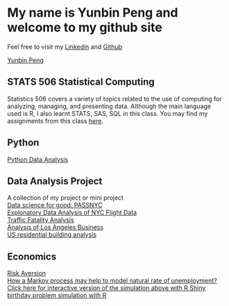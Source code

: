 # My name is Yunbin Peng and welcome to my github site
Feel free to visit my [Linkedin](https://www.linkedin.com/in/yunbinpeng/) and [Github](https://github.com/pengyunbin)
<br>
<div class="LI-profile-badge"  data-version="v1" data-size="medium" data-locale="en_US" data-type="horizontal" data-theme="dark" data-vanity="yunbinpeng"><a class="LI-simple-link" href='https://www.linkedin.com/in/yunbinpeng?trk=profile-badge'>Yunbin Peng</a></div>

## STATS 506 Statistical Computing 
Statistics 506 covers a variety of topics related to the use of computing for analyzing, managing, and presenting data. Although the main language used is R, I also learnt STATS, SAS, SQL in this class. You may find my assignments from this class [here](https://pengyunbin.github.io/stats506/). 

## Python 
[Python Data Analysis](https://pengyunbin.github.io/stats701)

## Data Analysis Project
A collection of my project or mini project 
<br>
[Data science for good: PASSNYC](https://github.com/pengyunbin/pengyunbin.github.io/tree/master/NYC_school)
<br>
[Explonatory Data Analysis of NYC Flight Data](https://pengyunbin.github.io/project/NYC_Flight)
<br>
[Traffic Fatality Analysis](https://github.com/pengyunbin/project/blob/master/Traffic_Fatality_Project.pdf)
<br>
[Analysis of Los Angeles Business](https://github.com/pengyunbin/stats506/tree/master/LA_Project)
<br>
[US residential building analysis](https://pengyunbin.github.io/project/USResidential)
<br>

## Economics 
[Risk Aversion](https://docs.google.com/document/d/1jujGk9oiDkWi-YFl37X7nPNyKAxg-HoDX-HkVcobYUI/edit?usp=sharing)
<br>
[How a Markov process may help to model natural rate of unemployment?       ](https://pengyunbin.github.io/economics/markov) <br>
[Click here for interactive version of the simulation above with R Shiny](https://yunbinpeng.shinyapps.io/markov_labor/) <br>
[birthday problem simulation with R](https://pengyunbin.github.io/birthday)





<script type="text/javascript" src="https://platform.linkedin.com/badges/js/profile.js" async defer></script>

